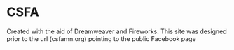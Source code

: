 # CSFA

Created with the aid of Dreamweaver and Fireworks. This site was designed prior to the url (csfamn.org) pointing to the public Facebook page

